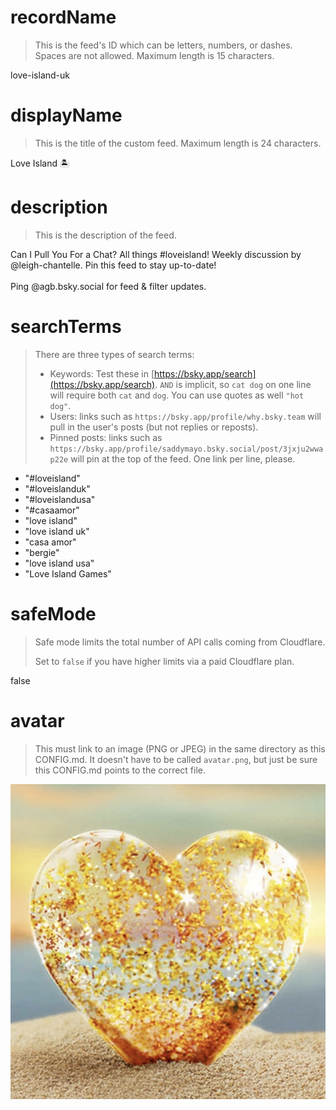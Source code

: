 
# recordName

> This is the feed's ID which can be letters, numbers, or dashes. Spaces are not allowed. Maximum length is 15 characters.

love-island-uk

# displayName

> This is the title of the custom feed. Maximum length is 24 characters.

Love Island 🏝️

# description

> This is the description of the feed.

Can I Pull You For a Chat? All things #loveisland! Weekly discussion by @leigh-chantelle. Pin this feed to stay up-to-date!
<BR><BR>
Ping @agb.bsky.social for feed & filter updates.

# searchTerms

> There are three types of search terms:
>
> - Keywords: Test these in [https://bsky.app/search](https://bsky.app/search). `AND` is implicit, so `cat dog` on one line will require both `cat` and `dog`. You can use quotes as well `"hot dog"`.
> - Users: links such as `https://bsky.app/profile/why.bsky.team` will pull in the user's posts (but not replies or reposts).
> - Pinned posts: links such as `https://bsky.app/profile/saddymayo.bsky.social/post/3jxju2wwap22e` will pin at the top of the feed. One link per line, please.


- "#loveisland"
- "#loveislanduk"
- "#loveislandusa"
- "#casaamor"
- "love island"
- "love island uk"
- "casa amor"
- "bergie"
- "love island usa"
- "Love Island Games"

# safeMode

> Safe mode limits the total number of API calls coming from Cloudflare.
>
> Set to `false` if you have higher limits via a paid Cloudflare plan.

false

# avatar

> This must link to an image (PNG or JPEG) in the same directory as this CONFIG.md. It doesn't have to be called `avatar.png`, but just be sure this CONFIG.md points to the correct file.

![](avatar.png)
